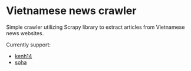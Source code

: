 # Vietnamese news crawler
Simple crawler utilizing Scrapy library to extract articles from Vietnamese news websites. 

Currently support: 
* [kenh14](https://kenh14.vn/)
* [soha](https://soha.vn/)
